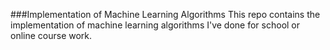 ###Implementation of Machine Learning Algorithms
This repo contains the implementation of machine learning algorithms I've done for school or online course work.
